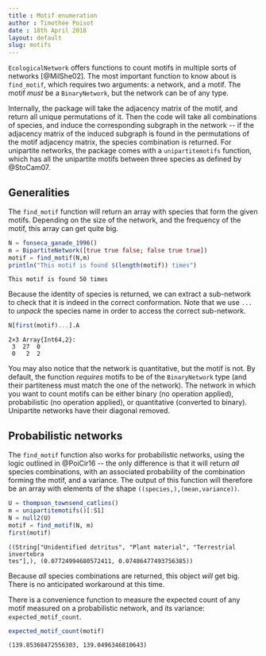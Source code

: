 ```yaml
---
title : Motif enumeration
author : Timothée Poisot
date : 18th April 2018
layout: default
slug: motifs
---
```





`EcologicalNetwork` offers functions to count motifs in multiple sorts of
networks [@MilShe02]. The most important function to know about is `find_motif`,
which requires two arguments: a network, and a motif. The motif *must* be a
`BinaryNetwork`, but the network can be of any type.

Internally, the package will take the adjacency matrix of the motif, and return
all unique permutations of it. Then the code will take all combinations of
species, and induce the corresponding subgraph in the network -- if the
adjacency matrix of the induced subgraph is found in the permutations of the
motif adjacency matrix, the species combination is returned. For unipartite
networks, the package comes with a `unipartitemotifs` function, which has all
the unipartite motifs between three species as defined by @StoCam07.

## Generalities

The `find_motif` function will return an array with species that form the
given motifs. Depending on the size of the network, and the frequency of the
motif, this array can get quite big.

````julia
N = fonseca_ganade_1996()
m = BipartiteNetwork([true true false; false true true])
motif = find_motif(N,m)
println("This motif is found $(length(motif)) times")
````


````
This motif is found 50 times
````





Because the identity of species is returned, we can extract a sub-network to
check that it is indeed in the correct conformation. Note that we use `...`
to *unpack* the species name in order to access the correct sub-network.

````julia
N[first(motif)...].A
````


````
2×3 Array{Int64,2}:
 3  27  0
 0   2  2
````





You may also notice that the network is quantitative, but the motif is not.
By default, the function *requires* motifs to be of the `BinaryNetwork` type
(and their partiteness must match the one of the network). The network in
which you want to count motifs can be either binary (no operation applied),
probabilistic (no operation applied), or quantitative (converted to binary).
Unipartite networks have their diagonal removed.

## Probabilistic networks

The `find_motif` function also works for probabilistic networks, using the logic
outlined in @PoiCir16 -- the only difference is that it will return *all*
species combinations, with an associated probability of the combination forming
the motif, and a variance. The output of this function will therefore be an
array with elements of the shape `((species,),(mean,variance))`.

````julia
U = thompson_townsend_catlins()
m = unipartitemotifs()[:S1]
N = null2(U)
motif = find_motif(N, m)
first(motif)
````


````
((String["Unidentified detritus", "Plant material", "Terrestrial invertebra
tes"],), (0.07724994680572411, 0.07486477493756385))
````





Because *all* species combinations are returned, this object *will* get big.
There is no anticipated workaround at this time.

There is a convenience function to measure the expected count of any motif
measured on a probabilistic network, and its variance:
`expected_motif_count`.

````julia
expected_motif_count(motif)
````


````
(139.85368472556303, 139.0496346810643)
````


